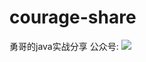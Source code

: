 # courage-share
勇哥的java实战分享 
公众号:
![](https://oscimg.oschina.net/oscnet/up-9a84ebdc2d42e5dce07580c3f1dc7865795.JPEG)
